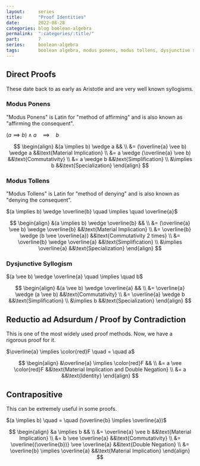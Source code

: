 ```yaml
---
layout:     series
title:      "Proof Identities"
date:       2022-08-28
categories: blog boolean-algebra
permalink:  ":categories/:title/"
part:       7
series:     boolean-algebra
tags:       boolean algebra, modus ponens, modus tollens, dysjunctive syllogism, reductio ad absurdum, contrapositive
---
```


## Direct Proofs

These date back to as early as Aristotle and are very well known syllogisms.

### Modus Ponens

"Modus Ponens" is Latin for "method of affirming" and is also known as "affirming the consequent".

$(a \implies b) \wedge a \quad \implies \quad b$

$$
\begin{align}
    &(a \implies b) \wedge a            && \\
    &= (\overline{a} \vee b) \wedge a   &&\text{Material Implication} \\
    &= a \wedge (\overline{a} \vee b)   &&\text{Commutativity} \\
    &= a \wedge b                       &&\text{Simplification} \\
    &\implies b                         &&\text{Specialization}
\end{align}
$$

### Modus Tollens

"Modus Tollens" is Latin for "method of denying" and is also known as "denying the consequent".

$(a \implies b) \wedge \overline{b} \quad \implies \quad \overline{a}$

$$
\begin{align}
    &(a \implies b) \wedge \overline{b}             && \\
    &= (\overline{a} \vee b) \wedge \overline{b}    &&\text{Material Implication} \\
    &= \overline{b} \wedge (b \vee \overline{a})    &&\text{Commutativity 2 times} \\
    &= \overline{b} \wedge \overline{a}             &&\text{Simplification} \\
    &\implies \overline{a}                          &&\text{Specialization}
\end{align}
$$


### Dysjunctive Syllogism

$(a \vee b) \wedge \overline{a} \quad \implies \quad b$

$$
\begin{align}
    &(a \vee b) \wedge \overline{a}         && \\
    &= \overline{a} \wedge (a \vee b)       &&\text{Commutativity} \\
    &= \overline{a} \wedge b                &&\text{Simplification} \\
    &\implies b                             &&\text{Specialization}
\end{align}
$$


## Reductio ad Adsurdum / Proof by Contradiction

This is one of the most widely used proof methods. Now, we have a rigorous proof for it.

$\overline{a} \implies \color{red}F \quad = \quad a$

$$
\begin{align}
    &\overline{a} \implies \color{red}F     && \\
    &= a \vee \color{red}F                  &&\text{Material Implication and Double Negation} \\
    &= a                                    &&\text{Identity}
\end{align}
$$


## Contrapositive

This can be extremely useful in some proofs.

$(a \implies b) \quad = \quad (\overline{b} \implies \overline{a})$

$$
\begin{align}
    &a \implies b                                   && \\
    &= \overline{a} \vee b                          &&\text{Material Implication} \\
    &= b \vee \overline{a}                          &&\text{Commutativity} \\
    &= \overline{(\overline{b})} \vee \overline{a}  &&\text{Double Negation} \\
    &= \overline{b} \implies \overline{a}           &&\text{Material Implication}
\end{align}
$$